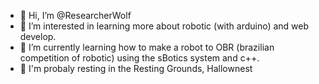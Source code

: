 - 👋 Hi, I’m @ResearcherWolf
- 👀 I’m interested in learning more about robotic (with arduino) and web develop.
- 🌱 I’m currently learning how to make a robot to OBR (brazilian competition of robotic) using the sBotics system and c++.
- 🌿 I'm probaly resting in the Resting Grounds, Hallownest
 
